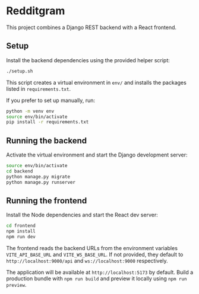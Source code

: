 # Redditgram

This project combines a Django REST backend with a React frontend.

## Setup
Install the backend dependencies using the provided helper script:

```bash
./setup.sh
```

This script creates a virtual environment in `env/` and installs the packages
listed in `requirements.txt`.

If you prefer to set up manually, run:

```bash
python -m venv env
source env/bin/activate
pip install -r requirements.txt
```

## Running the backend

Activate the virtual environment and start the Django development server:

```bash
source env/bin/activate
cd backend
python manage.py migrate
python manage.py runserver
```

## Running the frontend

Install the Node dependencies and start the React dev server:

```bash
cd frontend
npm install
npm run dev
```

The frontend reads the backend URLs from the environment variables
`VITE_API_BASE_URL` and `VITE_WS_BASE_URL`. If not provided, they default to
`http://localhost:9000/api` and `ws://localhost:9000` respectively.

The application will be available at `http://localhost:5173` by default. Build a
production bundle with `npm run build` and preview it locally using `npm run preview`.
